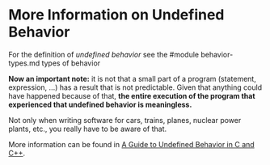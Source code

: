 # More Information on Undefined Behavior

For the definition of *undefined behavior* see the
#module behavior-types.md types of behavior

**Now an important note:** it is not that a small part of a program (statement,
expression, ...) has a result that is not predictable.  Given that anything
could have happened because of that, **the entire execution of the program that
experienced that undefined behavior is meaningless.**

Not only when writing software for cars, trains, planes, nuclear power plants,
etc., you really have to be aware of that.

More information can be found in [A Guide to Undefined Behavior in C and
C++](https://blog.regehr.org/archives/213).
